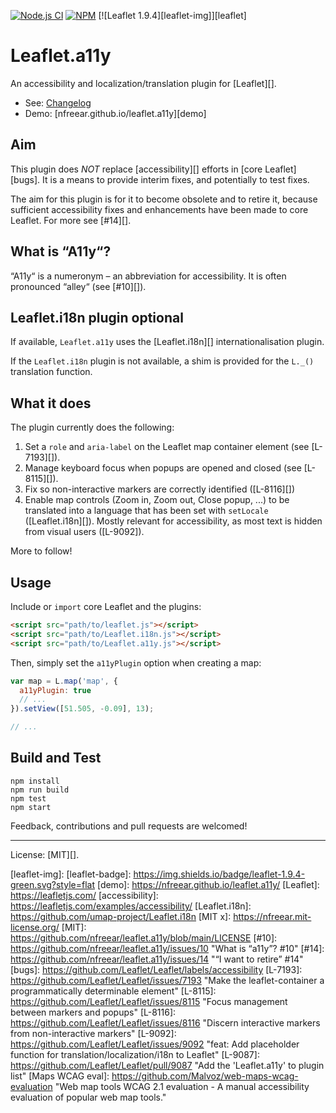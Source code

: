 [![Node.js CI][ci-img]][ci]
[![NPM][npm-img]][npm]
[![Leaflet 1.9.4][leaflet-img]][leaflet]

# Leaflet.a11y

An accessibility and localization/translation plugin for [Leaflet][].

* See: [Changelog][]
* Demo: [nfreear.github.io/leaflet.a11y][demo]

## Aim

This plugin does _NOT_ replace [accessibility][] efforts in [core Leaflet][bugs]. It is a means to provide interim fixes, and potentially to test fixes.

The aim for this plugin is for it to become obsolete and to retire it, because sufficient accessibility fixes and enhancements have been made to core Leaflet. For more see [#14][].

## What is “A11y“?

“A11y“ is a numeronym – an abbreviation for accessibility. It is often pronounced “alley“ (see [#10][]).

## Leaflet.i18n plugin optional

If available, `Leaflet.a11y` uses the [Leaflet.i18n][] internationalisation plugin.

If the `Leaflet.i18n` plugin is not available, a shim is provided for the `L._()` translation function.

## What it does

The plugin currently does the following:

1. Set a `role` and `aria-label` on the Leaflet map container element (see [L-7193][]).
2. Manage keyboard focus when popups are opened and closed (see [L-8115][]).
3. Fix so non-interactive markers are correctly identified ([L-8116][])
4. Enable map controls (Zoom in, Zoom out, Close popup, ...) to be translated into a language that has been set with `setLocale` ([Leaflet.i18n][]). Mostly relevant for accessibility, as most text is hidden from visual users ([L-9092]).

More to follow!

## Usage

Include or `import` core Leaflet and the plugins:

```html
<script src="path/to/leaflet.js"></script>
<script src="path/to/Leaflet.i18n.js"></script>
<script src="path/to/Leaflet.a11y.js"></script>
```

Then, simply set the `a11yPlugin` option when creating a map:

```js
var map = L.map('map', {
  a11yPlugin: true
  // ...
}).setView([51.505, -0.09], 13);

// ...
```

## Build and Test

```
npm install
npm run build
npm test
npm start
```

Feedback, contributions and pull requests are welcomed!

---
License: [MIT][].

[changelog]: https://github.com/nfreear/leaflet.a11y/blob/main/CHANGELOG.md
[ci]: https://github.com/nfreear/leaflet.a11y/actions/workflows/node.js.yml
[ci-img]: https://github.com/nfreear/leaflet.a11y/actions/workflows/node.js.yml/badge.svg
[npm]: https://www.npmjs.com/package/leaflet.a11y
[npm-img]: https://img.shields.io/npm/v/leaflet.a11y
[leaflet-img]: [leaflet-badge]: https://img.shields.io/badge/leaflet-1.9.4-green.svg?style=flat
[demo]: https://nfreear.github.io/leaflet.a11y/
[Leaflet]: https://leafletjs.com/
[accessibility]: https://leafletjs.com/examples/accessibility/
[Leaflet.i18n]: https://github.com/umap-project/Leaflet.i18n
[MIT x]: https://nfreear.mit-license.org/
[MIT]: https://github.com/nfreear/leaflet.a11y/blob/main/LICENSE
[#10]: https://github.com/nfreear/leaflet.a11y/issues/10
  "What is “a11y”? #10"
[#14]: https://github.com/nfreear/leaflet.a11y/issues/14
  "“I want to retire” #14"
[bugs]: https://github.com/Leaflet/Leaflet/labels/accessibility
[L-7193]: https://github.com/Leaflet/Leaflet/issues/7193
  "Make the leaflet-container a programmatically determinable element"
[L-8115]: https://github.com/Leaflet/Leaflet/issues/8115
  "Focus management between markers and popups"
[L-8116]: https://github.com/Leaflet/Leaflet/issues/8116
  "Discern interactive markers from non-interactive markers"
[L-9092]: https://github.com/Leaflet/Leaflet/issues/9092
  "feat: Add placeholder function for translation/localization/i18n to Leaflet"
[L-9087]: https://github.com/Leaflet/Leaflet/pull/9087
  "Add the 'Leaflet.a11y' to plugin list"
[Maps WCAG eval]: https://github.com/Malvoz/web-maps-wcag-evaluation
  "Web map tools WCAG 2.1 evaluation - A manual accessibility evaluation of popular web map tools."
